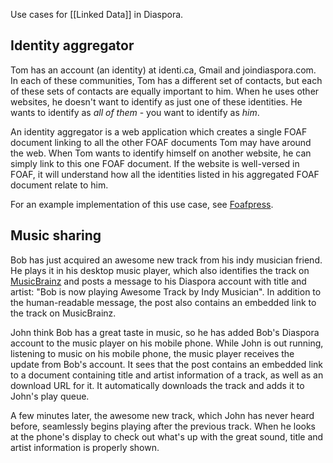 Use cases for [[Linked Data]] in Diaspora.
## Identity aggregator
Tom has an account (an identity) at identi.ca, Gmail and joindiaspora.com. In each of these communities, Tom has a different set of contacts, but each of these sets of contacts are equally important to him. When he uses other websites, he doesn't want to identify as just one of these identities. He wants to identify as _all of them_ - you want to identify as _him_.

An identity aggregator is a web application which creates a single FOAF document linking to all the other FOAF documents Tom may have around the web. When Tom wants to identify himself on another website, he can simply link to this one FOAF document. If the website is well-versed in FOAF, it will understand how all the identities listed in his aggregated FOAF document relate to him.

For an example implementation of this use case, see [Foafpress](http://foafpress.org/).

## Music sharing
Bob has just acquired an awesome new track from his indy musician friend. He plays it in his desktop music player, which also identifies the track on [MusicBrainz](http://musicbrainz.org/) and posts a message to his Diaspora account with title and artist: "Bob is now playing Awesome Track by Indy Musician". In addition to the human-readable message, the post also contains an embedded link to the track on MusicBrainz.

John think Bob has a great taste in music, so he has added Bob's Diaspora account to the music player on his mobile phone. While John is out running, listening to music on his mobile phone, the music player receives the update from Bob's account. It sees that the post contains an embedded link to a document containing title and artist information of a track, as well as an download URL for it. It automatically downloads the track and adds it to John's play queue.

A few minutes later, the awesome new track, which John has never heard before, seamlessly begins playing after the previous track. When he looks at the phone's display to check out what's up with the great sound, title and artist information is properly shown.